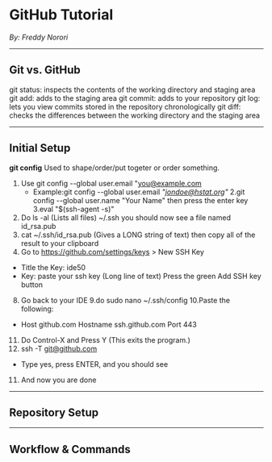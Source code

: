 # GitHub Tutorial

*By: Freddy Norori*

---
## Git vs. GitHub
git status: inspects the contents of the working directory and staging area
git add: adds to the staging area
git commit: adds to your repository
git log: lets you view commits stored in the repository chronologically
git diff: checks the differences between the working directory and the staging area

---
## Initial Setup
**git config** Used to shape/order/put togeter or order something.
1. Use git config --global user.email "you@example.com
   - Example:git config --global user.email _"jondoe@hstat.org"_
2.git config --global user.name "Your Name" then press the enter key
3.eval "$(ssh-agent -s)"
4. Do ls -al (Lists all files) ~/.ssh you should now see a file named id_rsa.pub
5. cat ~/.ssh/id_rsa.pub (Gives a LONG string of text) then copy all of the result to your clipboard
6. Go to https://github.com/settings/keys > New SSH Key
 - Title the Key: ide50
 - Key: paste your ssh key (Long line of text)
 Press the green Add SSH key button
8. Go back to your IDE
9.do sudo nano ~/.ssh/config
10.Paste the following:
- Host github.com
 Hostname ssh.github.com
 Port 443
11. Do Control-X and Press Y (This exits the program.)
10. ssh -T git@github.com
 - Type yes, press ENTER, and you should see
11. And now you are done

---
## Repository Setup



---
## Workflow & Commands
